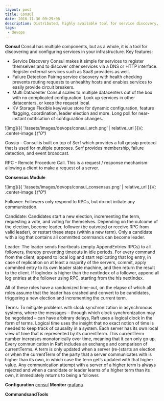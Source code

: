 ```yaml
---
layout: post
title: Consul
date: 2016-11-30 09:25:06
description: Distributed, highly available tool for service discovery, configuration, and orchestration from hashicorp.
tags: 
 - devops
---
```


**Consul**
Consul has multiple components, but as a whole, it is a tool for discovering and configuring services in your infrastructure. 
Key features:
 - Service Discovery
Consul makes it simple for services to register themselves and to discover other services via a DNS or HTTP interface. Register external services such as SaaS providers as well.
 - Failure Detection
Pairing service discovery with health checking prevents routing requests to unhealthy hosts and enables services to easily provide circuit breakers.
 - Multi Datacenter
Consul scales to multiple datacenters out of the box with no complicated configuration. Look up services in other datacenters, or keep the request local.
 - KV Storage
Flexible key/value store for dynamic configuration, feature flagging, coordination, leader election and more. Long poll for near-instant notification of configuration changes.

![img]({{ '/assets/images/devops/consul_arch.png' | relative_url }}){: .center-image }*(°0°)*


Gossip - Consul is built on top of Serf which provides a full gossip protocol that is used for multiple purposes. Serf provides membership, failure detection, and event broadcast.

RPC - Remote Procedure Call. This is a request / response mechanism allowing a client to make a request of a server.

**Consensus Module**

![img]({{ '/assets/images/devops/consul_consensus.png' | relative_url }}){: .center-image }*(°0°)*

Follower:
Followers only respond to RPCs, but do not initiate any communication.

Candidate:
Candidates start a new election, incrementing the term, requesting a vote, and voting for themselves. Depending on the outcome of the election, become leader, follower (be outvoted or receive RPC from valid leader), or restart these steps (within a new term). Only a candidate with a log that contains all committed commands can become leader.

Leader:
The leader sends heartbeats (empty AppendEntries RPCs) to all followers, thereby preventing timeouts in idle periods. For every command from the client, append to local log and start replicating that log entry, in case of replication on at least a majority of the servers, commit, apply commited entry to its own leader state machine, and then return the result to the client. If logIndex is higher than the nextIndex of a follower, append all log entries at the follower using RPC, starting from the his nextIndex.

All of these roles have a randomized time-out, on the elapse of which all roles assume that the leader has crashed and convert to be candidates, triggering a new election and incrementing the current term.

Terms:
To mitigate problems with clock synchronization in asynchronous systems, where the messages – through which clock synchronization may be negotiated – can have arbitrary delays, Raft uses a logical clock in the form of terms. Logical time uses the insight that no exact notion of time is needed to keep track of causality in a system. Each server has its own local view of time that is represented by its currentTerm. This currentTerm number increases monotonically over time, meaning that it can only go up.
Every communication in Raft includes an exchange and comparison of currentTerms. A term is only updated when a server (re-)starts an election or when the currentTerm of the party that a server communicates with is higher than its own, in which case the term get’s updated with that higher value. Any communication attempt with a server of a higher term is always rejected and when a candidate or leader learns of a higher term than its own, it immediately returns to being a follower.

**Configuration**
[consul](https://github.com/foreversunyao/Scripts-and-Configuration_Example/blob/master/consul_config.json)
**Monitor**
[grafana](11)

**CommandsandTools**
